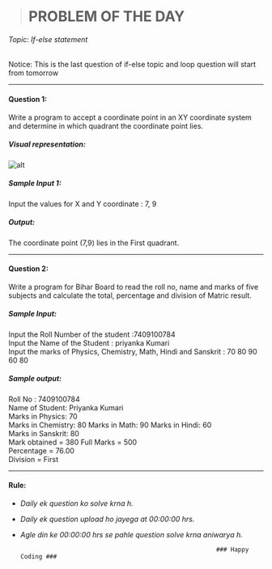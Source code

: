 ># PROBLEM OF THE DAY
###### Topic: If-else statement 

Notice: This is the last question of if-else topic and loop question will start from tomorrow

---------

#### Question 1: 
Write a program to accept a coordinate point in an XY coordinate system and determine in which quadrant the coordinate point lies.


##### Visual representation:
![alt](https://www.w3resource.com/w3r_images/c-conditional-statement-image-exercises-9.png)


##### Sample Input 1:
Input the values for X and Y coordinate : 7, 9


##### Output: 
The coordinate point (7,9) lies in the First quadrant.


----------

#### Question 2:
Write a program for Bihar Board to read the roll no, name and marks of five subjects and calculate the total, percentage and division of Matric result.

##### Sample Input:
Input the Roll Number of the student :7409100784                                                                     
Input the Name of the Student : priyanka Kumari                                                                          
Input  the marks of Physics, Chemistry, Math, Hindi and Sanskrit : 70 80 90 60 80

##### Sample output:
Roll No : 7409100784                                                                                                 
Name of Student: Priyanka Kumari                                                                                       
Marks in Physics: 70                                                                                         
Marks in Chemistry: 80
Marks in Math: 90
Marks in Hindi:  60       
Marks in Sanskrit: 80                                                                            
Mark obtained =  380
Full Marks = 500                                                                                          
Percentage = 76.00                                                                                            
Division = First

-------------

#### Rule:
* *Daily ek question ko solve krna h.*
* *Daily ek question upload ho jayega at 00:00:00 hrs.*
* *Agle din ke 00:00:00 hrs se pahle question solve krna aniwarya h.*


                                                            ### Happy Coding ###
